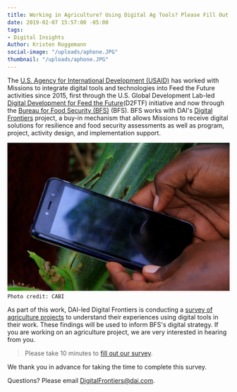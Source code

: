 ```yaml
---
title: Working in Agriculture? Using Digital Ag Tools? Please Fill Out This Survey!
date: 2019-02-07 15:57:00 -05:00
tags:
- Digital Insights
Author: Kristen Roggemann
social-image: "/uploads/aphone.JPG"
thumbnail: "/uploads/aphone.JPG"
---
```


The [U.S. Agency for International Development (USAID)](https://www.usaid.gov/) has worked with Missions to integrate digital tools and technologies into Feed the Future activities since 2015, first through the U.S. Global Development Lab-led [Digital Development for Feed the Future](https://www.usaid.gov/digitalag)(D2FTF) initiative and now through the [Bureau for Food Security (BFS)](https://www.usaid.gov/who-we-are/organization/bureaus/bureau-food-security) (BFS). BFS works with DAI's [Digital Frontiers](https://www.dai.com/our-work/projects/worldwide-digital-frontiers-df) project, a buy-in mechanism that allows Missions to receive digital solutions for resilience and food security assessments as well as program, project, activity design, and implementation support.

![a phone](/uploads/aphone.JPG)`Photo credit: CABI`


As part of this work, DAI-led Digital Frontiers is conducting a [survey of agriculture projects](https://www.surveymonkey.com/r/QSMW65V) to understand their experiences using digital tools in their work. These findings will be used to inform BFS's digital strategy. If you are working on an agriculture project, we are very interested in hearing from you.

> Please take 10 minutes to [fill out our survey](https://www.surveymonkey.com/r/QSMW65V).

We thank you in advance for taking the time to complete this survey.

Questions? Please email DigitalFrontiers@dai.com.